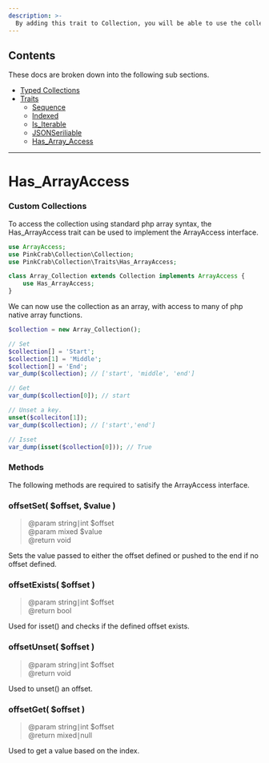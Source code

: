 ```yaml
---
description: >-
  By adding this trait to Collection, you will be able to use the collection with ArrayAccess.
---
```


## Contents
These docs are broken down into the following sub sections.
* [Typed Collections](Typed_Collections.md)
* [Traits](Traits.md)
    * [Sequence](Trait_sequence.md)
    * [Indexed](Trait_indexed.md)
    * [Is_Iterable](Trait_is_iterable.md)
    * [JSONSeriliable](Trait_jsonserializable.md)
    * [Has_Array_Access](Trait_has_arrayaccess.md)

***

# Has_ArrayAccess

### Custom Collections

To access the collection using standard php array syntax, the Has_ArrayAccess trait can be used to implement the ArrayAccess interface.

```php
use ArrayAccess;
use PinkCrab\Collection\Collection;
use PinkCrab\Collection\Traits\Has_ArrayAccess;

class Array_Collection extends Collection implements ArrayAccess {
	use Has_ArrayAccess;
}
```

We can now use the collection as an array, with access to many of php native array functions.

```php
$collection = new Array_Collection();

// Set
$collection[] = 'Start';
$collection[1] = 'Middle';
$collection[] = 'End';
var_dump($collection); // ['start', 'middle', 'end']

// Get 
var_dump($collection[0]); // start

// Unset a key.
unset($colleciton[1]);
var_dump($collection); // ['start','end']

// Isset
var_dump(isset($collection[0])); // True

```
### Methods

The following methods are required to satisify the ArrayAccess interface.

### offsetSet\( $offset, $value )
> @param string∣int $offset  
> @param mixed $value  
> @return void  

Sets the value passed to either the offset defined or pushed to the end if no offset defined. 

### offsetExists\( $offset )
> @param string∣int $offset  
> @return bool   

Used for isset() and checks if the defined offset exists.

### offsetUnset\( $offset )
> @param string∣int $offset  
> @return void  

Used to unset() an offset.

### offsetGet\( $offset )
> @param string∣int $offset  
> @return mixed∣null  

Used to get a value based on the index.